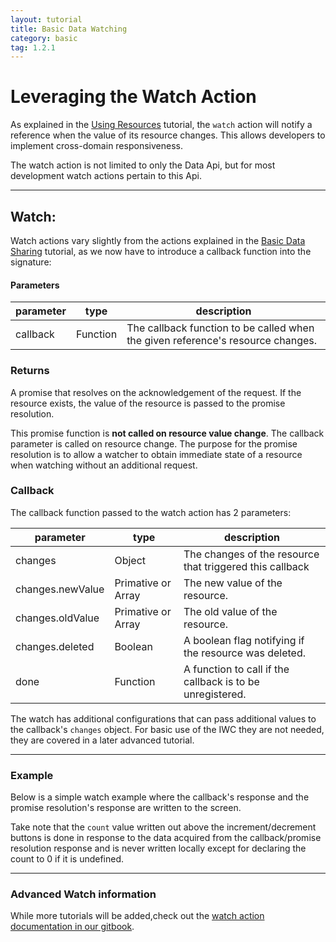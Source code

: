 ```yaml
---
layout: tutorial
title: Basic Data Watching
category: basic
tag: 1.2.1
---
```

# Leveraging the Watch Action
As explained in the [Using Resources](01_quickStart.html) tutorial, the `watch`
action will notify a reference when the value of its resource changes.
This allows developers to implement cross-domain responsiveness.

The watch action is not limited to only the Data Api, but for most development
watch actions pertain to this Api.

***

## Watch:

Watch actions vary slightly from the actions explained in the [Basic Data Sharing](02_dataApi.html) tutorial, as we
now have to introduce a callback function into the signature:

#### Parameters

| parameter          | type     | description                                  |
|--------------------|----------|----------------------------------------------|
| callback           | Function | The callback function to be called when the given reference's resource changes.                                                                                  
### Returns
A promise that resolves on the acknowledgement of the request. If the resource
exists, the value of the resource is passed to the promise resolution.

This promise function is **not called on resource value change**. The callback
parameter is called on resource change. The purpose for the promise resolution
is to allow a watcher to obtain immediate state of a resource when watching
without an additional request.

### Callback
The callback function passed to the watch action has 2 parameters:

| parameter          | type     | description                                  |  
|--------------------|----------|----------------------------------------------|
| changes             | Object   | The changes of the resource that triggered this callback|
| changes.newValue    | Primative or Array| The new value of the resource.|
| changes.oldValue    | Primative or Array| The old value of the resource.|
| changes.deleted     | Boolean | A boolean flag notifying if the resource was deleted.|
| done                | Function| A function to call if the callback is to be unregistered.|

<p data-height="350" data-theme-id="0" data-slug-hash="ZQydmd" data-default-tab="js" data-user="Kevin-K" class='codepen'></p>

The watch has additional configurations that can pass additional values to the
callback's `changes` object. For basic use of the IWC they are not needed,
they are covered in a later advanced tutorial.

***

### Example
Below is a simple watch example where the callback's response and the promise resolution's response are written to the screen.

Take note that the `count` value written out above the increment/decrement buttons is done in response to the
data acquired from the callback/promise resolution response and is never written locally except for declaring the
count to 0 if it is undefined.
<p data-height="450" data-theme-id="0" data-slug-hash="eJEYvx" data-default-tab="result" data-user="Kevin-K" class='codepen'>

***

### Advanced Watch information
While more tutorials will be added,check out the
[watch action documentation in our gitbook]({{site.baseurl}}/{{page.tag}}/gitbook/client/apis/common/watch.html).
